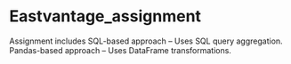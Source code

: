 # Eastvantage_assignment
Assignment includes SQL-based approach – Uses SQL query aggregation.  Pandas-based approach – Uses DataFrame transformations.
